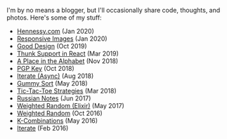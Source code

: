 I'm by no means a blogger, but I'll occasionally share code, thoughts, and photos. Here's some of my stuff:

- [Hennessy.com](/hennessy) (Jan 2020)
- [Responsive Images](/responsive-images) (Jan 2020)
- [Good Design](/good-design) (Oct 2019)
- [Thunk Support in React](/thunk-support-in-react) (Mar 2019)
- [A Place in the Alphabet](/a-place-in-the-alphabet) (Nov 2018)
- [PGP Key](/pgp-key) (Oct 2018)
- [Iterate (Async)](/iterate-async) (Aug 2018)
- [Gummy Sort](/gummy-sort) (May 2018)
- [Tic-Tac-Toe Strategies](/tic-tac-toe-strategies) (Mar 2018)
- [Russian Notes](/russian-notes) (Jun 2017)
- [Weighted Random (Elixir)](/weighted-random-elixir) (May 2017)
- [Weighted Random](/weighted-random) (Oct 2016)
- [K-Combinations](/k-combinations) (May 2016)
- [Iterate](/iterate) (Feb 2016)
